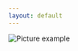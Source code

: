 ```yaml
---
layout: default
---
```

![Picture example](https://github.com/kvartirnik/website/blob/gh-pages/images/kvartirnik_photos/35.jpg)

